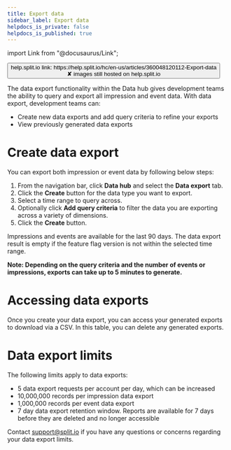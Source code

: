 ```yaml
---
title: Export data
sidebar_label: Export data
helpdocs_is_private: false
helpdocs_is_published: true
---
```


import Link from "@docusaurus/Link";

<p>
  <button style={{borderRadius:'8px', border:'1px', fontFamily:'Courier New', fontWeight:'800', textAlign:'left'}}> help.split.io link: https://help.split.io/hc/en-us/articles/360048120112-Export-data <br /> ✘ images still hosted on help.split.io </button>
</p>

The data export functionality within the Data hub gives development teams the ability to query and export all impression and event data. With data export, development teams can:

* Create new data exports and add query criteria to refine your exports
* View previously generated data exports

# Create data export 

You can export both impression or event data by following below steps: 

1. From the navigation bar, click **Data hub** and select the **Data export** tab.
2. Click the **Create** button for the data type you want to export.
3. Select a time range to query across.
4. Optionally click **Add query criteria** to filter the data you are exporting across a variety of dimensions.
5. Click the **Create** button.

Impressions and events are available for the last 90 days. The data export result is empty if the feature flag version is not within the selected time range.

**Note: Depending on the query criteria and the number of events or impressions, exports can take up to 5 minutes to generate.**

# Accessing data exports 

Once you create your data export, you can access your generated exports to download via a CSV. In this table, you can delete any generated exports.   

# Data export limits 

The following limits apply to data exports:

* 5 data export requests per account per day, which can be increased 
* 10,000,000 records per impression data export
* 1,000,000 records per event data export
* 7 day data export retention window. Reports are available for 7 days before they are deleted and no longer accessible

Contact [support@split.io](emailto:support@split.io) if you have any questions or concerns regarding your data export limits.
